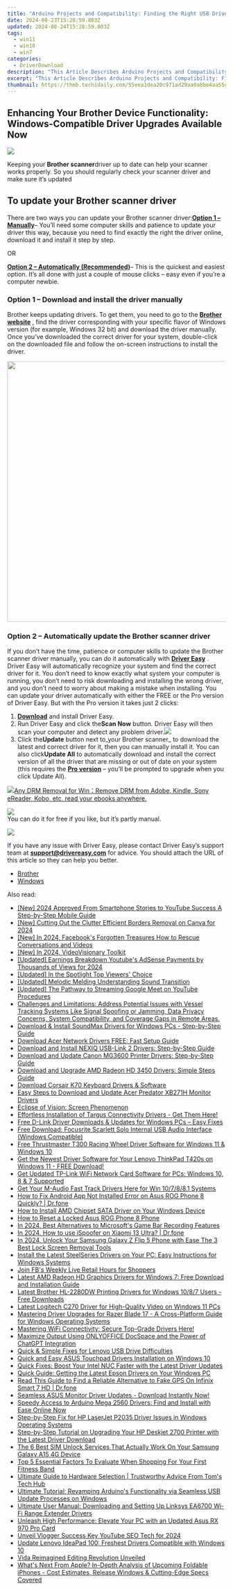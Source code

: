 ```yaml
---
title: "Arduino Projects and Compatibility: Finding the Right USB Driver for Windows Devices"
date: 2024-08-23T15:28:59.803Z
updated: 2024-08-24T15:28:59.803Z
tags:
  - win11
  - win10
  - win7
categories:
  - DriverDownload
description: "This Article Describes Arduino Projects and Compatibility: Finding the Right USB Driver for Windows Devices"
excerpt: "This Article Describes Arduino Projects and Compatibility: Finding the Right USB Driver for Windows Devices"
thumbnail: https://thmb.techidaily.com/55eea1dea20c971ad29aa0a8be4aa55c4b1ce451943a850955e0879da3d83a3f.jpg
---
```


## Enhancing Your Brother Device Functionality: Windows-Compatible Driver Upgrades Available Now

![](https://images.drivereasy.com/wp-content/uploads/2018/08/mfcj650dw_us_eu_as.jpg)

Keeping your **Brother scanner**driver up to date can help your scanner works properly. So you should regularly check your scanner driver and make sure it’s updated

## To update your Brother scanner driver

There are two ways you can update your Brother scanner driver:[**Option 1 – Manually**](https://tools.techidaily.com/drivereasy/download/)– You’ll need some computer skills and patience to update your driver this way, because you need to find exactly the right the driver online, download it and install it step by step.

OR

[**Option 2 – Automatically (Recommended)**](https://www.drivereasy.com/knowledge/brother-scanner-drivers-update-for-windows/#b)– This is the quickest and easiest option. It’s all done with just a couple of mouse clicks – easy even if you’re a computer newbie.

### Option 1 – Download and install the driver manually

Brother keeps updating drivers. To get them, you need to go to the **[Brother website](https://support.brother.com)** , find the driver corresponding with your specific flavor of Windows version (for example, Windows 32 bit) and download the driver manually. Once you’ve downloaded the correct driver for your system, double-click on the downloaded file and follow the on-screen instructions to install the driver.

<!-- affiliate ads begin -->
<a href="https://appsumo.8odi.net/c/5597632/2082541/7443" target="_top" id="2082541"><img src="//a.impactradius-go.com/display-ad/7443-2082541" border="0" alt="" width="1200" height="600"/></a><img height="0" width="0" src="https://appsumo.8odi.net/i/5597632/2082541/7443" style="position:absolute;visibility:hidden;" border="0" />
<!-- affiliate ads end -->
### Option 2 – Automatically update the Brother scanner driver

If you don’t have the time, patience or computer skills to update the Brother scanner driver manually, you can do it automatically with **[Driver Easy](https://tools.techidaily.com/drivereasy/download/)** . Driver Easy will automatically recognize your system and find the correct driver for it. You don’t need to know exactly what system your computer is running, you don’t need to risk downloading and installing the wrong driver, and you don’t need to worry about making a mistake when installing. You can update your driver automatically with either the FREE or the Pro version of Driver Easy. But with the Pro version it takes just 2 clicks:

1. [**Download**](https://tools.techidaily.com/drivereasy/download/) and install Driver Easy.
2. Run Driver Easy and click the**Scan Now** button. Driver Easy will then scan your computer and detect any problem driver.![](https://images.drivereasy.com/wp-content/uploads/2018/08/img_5b7e74534ce8f.jpg)
3. Click the**Update** button next to_your Brother scanner_ to download the latest and correct driver for it, then you can manually install it. You can also click**Update All** to automatically download and install the correct version of all the driver that are missing or out of date on your system (this requires the **[Pro version](https://tools.techidaily.com/drivereasy/download/)**  – you’ll be prompted to upgrade when you click Update All).  
<!-- affiliate ads begin -->
<a href="https://secure.2checkout.com/order/checkout.php?PRODS=4600113&QTY=1&AFFILIATE=108875&CART=1"><img src="https://www.epubor.com/images/drm-removal-feature2.png" border="0">Any DRM Removal for Win：Remove DRM from Adobe, Kindle, Sony eReader, Kobo, etc, read your ebooks anywhere.</a>
<!-- affiliate ads end -->
![](https://images.drivereasy.com/wp-content/uploads/2018/08/img_5b89129e1462c.jpg)  
 You can do it for free if you like, but it’s partly manual.
<!-- affiliate ads begin -->
<a href="https://secure.2checkout.com/order/checkout.php?PRODS=4621764&QTY=1&AFFILIATE=108875&CART=1"><img src="https://www.x-mirage.com/x-mirage/img/page-home.jpg" border="0"></a>
<!-- affiliate ads end -->

 If you have any issue with Driver Easy, please contact Driver Easy’s support team at **[support@drivereasy.com](https://tools.techidaily.com/drivereasy/download/)**  for advice. You should attach the URL of this article so they can help you better.

* [Brother](https://tools.techidaily.com/drivereasy/download/)
* [Windows](https://tools.techidaily.com/drivereasy/download/)

<ins class="adsbygoogle"
     style="display:block"
     data-ad-format="autorelaxed"
     data-ad-client="ca-pub-7571918770474297"
     data-ad-slot="1223367746"></ins>



<ins class="adsbygoogle"
     style="display:block"
     data-ad-client="ca-pub-7571918770474297"
     data-ad-slot="8358498916"
     data-ad-format="auto"
     data-full-width-responsive="true"></ins>

<span class="atpl-alsoreadstyle">Also read:</span>
<div><ul>
<li><a href="https://eaxpv-info.techidaily.com/new-2024-approved-from-smartphone-stories-to-youtube-success-a-step-by-step-mobile-guide/"><u>[New] 2024 Approved  From Smartphone Stories to YouTube Success  A Step-by-Step Mobile Guide</u></a></li>
<li><a href="https://fox-cloud.techidaily.com/new-cutting-out-the-clutter-efficient-borders-removal-on-canva-for-2024/"><u>[New] Cutting Out the Clutter  Efficient Borders Removal on Canva for 2024</u></a></li>
<li><a href="https://facebook-clips.techidaily.com/new-in-2024-facebooks-forgotten-treasures-how-to-rescue-conversations-and-videos/"><u>[New] In 2024, Facebook's Forgotten Treasures  How to Rescue Conversations and Videos</u></a></li>
<li><a href="https://youtube-docs.techidaily.com/n-2024-videovisionary-toolkit/"><u>[New] In 2024, VideoVisionary Toolkit</u></a></li>
<li><a href="https://youtube-docs.techidaily.com/ed-earnings-breakdown-youtubes-adsense-payments-by-thousands-of-views-for-2024/"><u>[Updated] Earnings Breakdown  Youtube's AdSense Payments by Thousands of Views for 2024</u></a></li>
<li><a href="https://facebook-clips.techidaily.com/updated-in-the-spotlight-top-viewers-choice/"><u>[Updated] In the Spotlight  Top Viewers' Choice</u></a></li>
<li><a href="https://extra-support.techidaily.com/updated-melodic-melding-understanding-sound-transition/"><u>[Updated] Melodic Melding  Understanding Sound Transition</u></a></li>
<li><a href="https://youtube-blog.techidaily.com/ed-the-pathway-to-streaming-google-meet-on-youtube-procedures/"><u>[Updated] The Pathway to Streaming  Google Meet on YouTube Procedures</u></a></li>
<li><a href="https://win-dash.techidaily.com/challenges-and-limitations-address-potential-issues-with-vessel-tracking-systems-like-signal-spoofing-or-jamming-data-privacy-concerns-system-compatibility-61/"><u>Challenges and Limitations: Address Potential Issues with Vessel Tracking Systems Like Signal Spoofing or Jamming, Data Privacy Concerns, System Compatibility, and Coverage Gaps in Remote Areas.</u></a></li>
<li><a href="https://win-dash.techidaily.com/download-and-install-soundmax-drivers-for-windows-pcs-step-by-step-guide/"><u>Download & Install SoundMax Drivers for Windows PCs - Step-by-Step Guide</u></a></li>
<li><a href="https://win-dash.techidaily.com/download-acer-network-drivers-free-fast-setup-guide/"><u>Download Acer Network Drivers FREE: Fast Setup Guide</u></a></li>
<li><a href="https://win-dash.techidaily.com/download-and-install-nexiq-usb-link-2-drivers-step-by-step-guide/"><u>Download and Install NEXIQ USB-Link 2 Drivers: Step-by-Step Guide</u></a></li>
<li><a href="https://win-dash.techidaily.com/download-and-update-canon-mg3600-printer-drivers-step-by-step-guide/"><u>Download and Update Canon MG3600 Printer Drivers: Step-by-Step Guide</u></a></li>
<li><a href="https://win-dash.techidaily.com/download-and-upgrade-amd-radeon-hd-3450-drivers-simple-steps-guide/"><u>Download and Upgrade AMD Radeon HD 3450 Drivers: Simple Steps Guide</u></a></li>
<li><a href="https://win-dash.techidaily.com/download-corsair-k70-keyboard-drivers-and-software/"><u>Download Corsair K70 Keyboard Drivers & Software</u></a></li>
<li><a href="https://win-dash.techidaily.com/easy-steps-to-download-and-update-acer-predator-xb271h-monitor-drivers/"><u>Easy Steps to Download and Update Acer Predator XB271H Monitor Drivers</u></a></li>
<li><a href="https://common-error.techidaily.com/eclipse-of-vision-screen-phenomenon/"><u>Eclipse of Vision: Screen Phenomenon</u></a></li>
<li><a href="https://win-dash.techidaily.com/1722972957026-effortless-installation-of-targus-connectivity-drivers-get-them-here/"><u>Effortless Installation of Targus Connectivity Drivers - Get Them Here!</u></a></li>
<li><a href="https://win-dash.techidaily.com/free-d-link-driver-downloads-and-updates-for-windows-pcs-easy-fixes/"><u>Free D-Link Driver Downloads & Updates for Windows PCs – Easy Fixes</u></a></li>
<li><a href="https://win-dash.techidaily.com/free-download-focusrite-scarlett-solo-internal-usb-audio-interface-windows-compatible/"><u>Free Download: Focusrite Scarlett Solo Internal USB Audio Interface (Windows Compatible)</u></a></li>
<li><a href="https://win-dash.techidaily.com/free-thrustmaster-t300-racing-wheel-driver-software-for-windows-11-and-windows-10/"><u>Free Thrustmaster T300 Racing Wheel Driver Software for Windows 11 & Windows 10</u></a></li>
<li><a href="https://win-dash.techidaily.com/get-the-newest-driver-software-for-your-lenovo-thinkpad-t420s-on-windows-11-free-download/"><u>Get the Newest Driver Software for Your Lenovo ThinkPad T420s on Windows 11 - FREE Download!</u></a></li>
<li><a href="https://win-dash.techidaily.com/get-updated-tp-link-wifi-network-card-software-for-pcs-windows-10-8-and-7-supported/"><u>Get Updated TP-Link WiFi Network Card Software for PCs: Windows 10, 8 & 7 Supported</u></a></li>
<li><a href="https://win-dash.techidaily.com/1722964759282-get-your-m-audio-fast-track-drivers-here-for-win-107881-systems/"><u>Get Your M-Audio Fast Track Drivers Here for Win 10/7/8/8.1 Systems</u></a></li>
<li><a href="https://change-location.techidaily.com/how-to-fix-android-app-not-installed-error-on-asus-rog-phone-8-quickly-drfone-by-drfone-fix-android-problems-fix-android-problems/"><u>How to Fix Android App Not Installed Error on Asus ROG Phone 8 Quickly? | Dr.fone</u></a></li>
<li><a href="https://win-dash.techidaily.com/how-to-install-amd-chipset-sata-driver-on-your-windows-device/"><u>How to Install AMD Chipset SATA Driver on Your Windows Device</u></a></li>
<li><a href="https://android-unlock.techidaily.com/how-to-reset-a-locked-asus-rog-phone-8-phone-by-drfone-android/"><u>How to Reset a Locked Asus ROG Phone 8 Phone</u></a></li>
<li><a href="https://screen-sharing-recording.techidaily.com/in-2024-best-alternatives-to-microsofts-game-bar-recording-features/"><u>In 2024, Best Alternatives to Microsoft's Game Bar Recording Features</u></a></li>
<li><a href="https://change-location.techidaily.com/in-2024-how-to-use-ispoofer-on-xiaomi-13-ultra-drfone-by-drfone-virtual-android/"><u>In 2024, How to use iSpoofer on Xiaomi 13 Ultra? | Dr.fone</u></a></li>
<li><a href="https://android-unlock.techidaily.com/in-2024-unlock-your-samsung-galaxy-z-flip-5-phone-with-ease-the-3-best-lock-screen-removal-tools-by-drfone-android/"><u>In 2024, Unlock Your Samsung Galaxy Z Flip 5 Phone with Ease The 3 Best Lock Screen Removal Tools</u></a></li>
<li><a href="https://win-dash.techidaily.com/install-the-latest-steelseries-drivers-on-your-pc-easy-instructions-for-windows-systems/"><u>Install the Latest SteelSeries Drivers on Your PC: Easy Instructions for Windows Systems</u></a></li>
<li><a href="https://facebook.techidaily.com/join-fbs-weekly-live-retail-hours-for-shoppers/"><u>Join FB's Weekly Live Retail Hours for Shoppers</u></a></li>
<li><a href="https://win-dash.techidaily.com/latest-amd-radeon-hd-graphics-drivers-for-windows-7-free-download-and-installation-guide/"><u>Latest AMD Radeon HD Graphics Drivers for Windows 7: Free Download and Installation Guide</u></a></li>
<li><a href="https://win-dash.techidaily.com/latest-brother-hl-2280dw-printing-drivers-for-windows-1087-users-free-downloads/"><u>Latest Brother HL-2280DW Printing Drivers for Windows 10/8/7 Users - Free Downloads</u></a></li>
<li><a href="https://win-dash.techidaily.com/latest-logitech-c270-driver-for-high-quality-video-on-windows-11-pcs/"><u>Latest Logitech C270 Driver for High-Quality Video on Windows 11 PCs</u></a></li>
<li><a href="https://win-dash.techidaily.com/mastering-driver-upgrades-for-razer-blade-17-a-cross-platform-guide-for-windows-operating-systems/"><u>Mastering Driver Upgrades for Razer Blade 17 - A Cross-Platform Guide for Windows Operating Systems</u></a></li>
<li><a href="https://win-dash.techidaily.com/mastering-wifi-connectivity-secure-top-grade-drivers-here/"><u>Mastering WiFi Connectivity: Secure Top-Grade Drivers Here!</u></a></li>
<li><a href="https://tech-hub.techidaily.com/maximize-output-using-onlyoffice-docspace-and-the-power-of-chatgpt-integration/"><u>Maximize Output Using ONLYOFFICE DocSpace and the Power of ChatGPT Integration</u></a></li>
<li><a href="https://win-dash.techidaily.com/quick-and-simple-fixes-for-lenovo-usb-drive-difficulties/"><u>Quick & Simple Fixes for Lenovo USB Drive Difficulties</u></a></li>
<li><a href="https://win-dash.techidaily.com/quick-and-easy-asus-touchpad-drivers-installation-on-windows-10/"><u>Quick and Easy ASUS Touchpad Drivers Installation on Windows 10</u></a></li>
<li><a href="https://win-dash.techidaily.com/quick-fixes-boost-your-intel-nuc-faster-with-the-latest-driver-updates/"><u>Quick Fixes: Boost Your Intel NUC Faster with the Latest Driver Updates</u></a></li>
<li><a href="https://win-dash.techidaily.com/1722964347540-quick-guide-getting-the-latest-epson-drivers-on-your-windows-pc/"><u>Quick Guide: Getting the Latest Epson Drivers on Your Windows PC</u></a></li>
<li><a href="https://fake-location.techidaily.com/read-this-guide-to-find-a-reliable-alternative-to-fake-gps-on-infinix-smart-7-hd-drfone-by-drfone-virtual-android/"><u>Read This Guide to Find a Reliable Alternative to Fake GPS On Infinix Smart 7 HD | Dr.fone</u></a></li>
<li><a href="https://win-dash.techidaily.com/1722978394221-seamless-asus-monitor-driver-updates-download-instantly-now/"><u>Seamless ASUS Monitor Driver Updates - Download Instantly Now!</u></a></li>
<li><a href="https://win-dash.techidaily.com/speedy-access-to-arduino-mega-2560-drivers-find-and-install-with-ease-online-now/"><u>Speedy Access to Arduino Mega 2560 Drivers: Find and Install with Ease Online Now</u></a></li>
<li><a href="https://win-dash.techidaily.com/step-by-step-fix-for-hp-laserjet-p2035-driver-issues-in-windows-operating-systems/"><u>Step-by-Step Fix for HP LaserJet P2035 Driver Issues in Windows Operating Systems</u></a></li>
<li><a href="https://win-dash.techidaily.com/step-by-step-tutorial-on-upgrading-your-hp-deskjet-2700-printer-with-the-latest-driver-download/"><u>Step-by-Step Tutorial on Upgrading Your HP Deskjet 2700 Printer with the Latest Driver Download</u></a></li>
<li><a href="https://sim-unlock.techidaily.com/the-6-best-sim-unlock-services-that-actually-work-on-your-samsung-galaxy-a15-4g-device-by-drfone-android/"><u>The 6 Best SIM Unlock Services That Actually Work On Your Samsung Galaxy A15 4G Device</u></a></li>
<li><a href="https://tech-recovery.techidaily.com/top-5-essential-factors-to-evaluate-when-shopping-for-your-first-fitness-band/"><u>Top 5 Essential Factors To Evaluate When Shopping For Your First Fitness Band</u></a></li>
<li><a href="https://hardware-help.techidaily.com/ultimate-guide-to-hardware-selection-trustworthy-advice-from-toms-tech-hub/"><u>Ultimate Guide to Hardware Selection | Trustworthy Advice From Tom's Tech Hub</u></a></li>
<li><a href="https://win-dash.techidaily.com/ultimate-tutorial-revamping-arduinos-functionality-via-seamless-usb-update-processes-on-windows/"><u>Ultimate Tutorial: Revamping Arduino's Functionality via Seamless USB Update Processes on Windows</u></a></li>
<li><a href="https://win-dash.techidaily.com/ultimate-user-manual-downloading-and-setting-up-linksys-ea6700-wi-fi-range-extender-drivers/"><u>Ultimate User Manual: Downloading and Setting Up Linksys EA6700 Wi-Fi Range Extender Drivers</u></a></li>
<li><a href="https://win-dash.techidaily.com/unleash-high-performance-elevate-your-pc-with-an-updated-asus-rx-970-pro-card/"><u>Unleash High Performance: Elevate Your PC with an Updated Asus RX 970 Pro Card</u></a></li>
<li><a href="https://facebook-video-footage.techidaily.com/unveil-vlogger-success-key-youtube-seo-tech-for-2024/"><u>Unveil Vlogger Success  Key YouTube SEO Tech for 2024</u></a></li>
<li><a href="https://win-dash.techidaily.com/update-lenovo-ideapad-100-freshest-drivers-compatible-with-windows-10/"><u>Update Lenovo IdeaPad 100: Freshest Drivers Compatible with Windows 10</u></a></li>
<li><a href="https://extra-resources.techidaily.com/vida-reimagined-editing-revolution-unveiled/"><u>Vida Reimagined  Editing Revolution Unveiled</u></a></li>
<li><a href="https://techtrends.techidaily.com/whats-next-from-apple-in-depth-analysis-of-upcoming-foldable-iphones-cost-estimates-release-windows-and-cutting-edge-specs-covered/"><u>What's Next From Apple? In-Depth Analysis of Upcoming Foldable iPhones - Cost Estimates, Release Windows & Cutting-Edge Specs Covered</u></a></li>
</ul></div>
